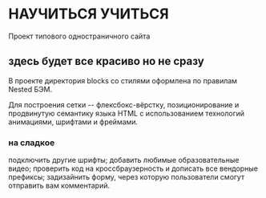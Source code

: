 # НАУЧИТЬСЯ УЧИТЬСЯ

Проект типового одностраничного сайта

## здесь будет все красиво но не сразу

В проекте директория blocks со стилями оформлена по правилам Nested БЭМ.

Для построения сетки -- флексбокс-вёрстку, позиционирование и продвинутую семантику языка HTML с использованием технологий анимациями, шрифтами и фреймами.

### на сладкое

подключить другие шрифты;
добавить любимые образовательные видео;
проверить код на кроссбраузерность и дописать все вендорные префиксы;
задизайнить форму, через которую пользователи смогут отправить вам комментарий.
